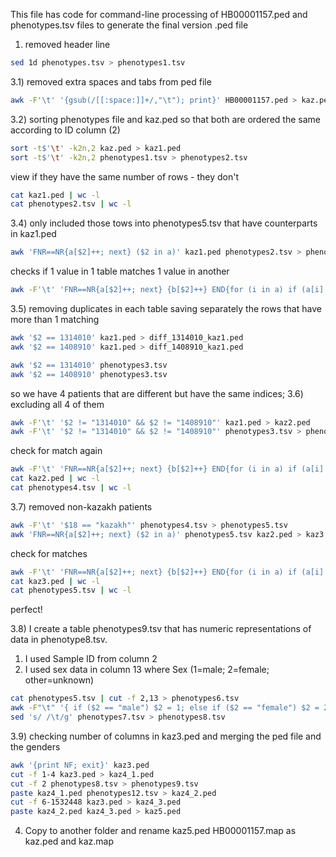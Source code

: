 This file has code for command-line processing of HB00001157.ped and phenotypes.tsv files to generate the final version .ped file

1) removed header line 
```bash
sed 1d phenotypes.tsv > phenotypes1.tsv
```

3.1) removed extra spaces and tabs from ped file
```bash
awk -F'\t' '{gsub(/[[:space:]]+/,"\t"); print}' HB00001157.ped > kaz.ped
```

3.2) sorting phenotypes file and kaz.ped so that both are ordered the same according to ID column (2)
```bash
sort -t$'\t' -k2n,2 kaz.ped > kaz1.ped
sort -t$'\t' -k2n,2 phenotypes1.tsv > phenotypes2.tsv
```

view if they have the same number of rows - they don't
```bash
cat kaz1.ped | wc -l
cat phenotypes2.tsv | wc -l
```

3.4) only included those tows into phenotypes5.tsv that have counterparts in kaz1.ped
```bash
awk 'FNR==NR{a[$2]++; next} ($2 in a)' kaz1.ped phenotypes2.tsv > phenotypes3.tsv
```

checks if 1 value in 1 table matches 1 value in another
```bash
awk -F'\t' 'FNR==NR{a[$2]++; next} {b[$2]++} END{for (i in a) if (a[i]!=1) print "Value", i, "in phenotypes3.tsv does not have exactly one match in kaz1.ped"; for (j in b) if (b[j]!=1) print "Value", j, "in kaz1.ped matches more than one value in phenotypes3.tsv"}' kaz1.ped phenotypes3.tsv
```

3.5) removing duplicates in each table
saving separately the rows that have more than 1 matching
```bash
awk '$2 == 1314010' kaz1.ped > diff_1314010_kaz1.ped
awk '$2 == 1408910' kaz1.ped > diff_1408910_kaz1.ped
```

```bash
awk '$2 == 1314010' phenotypes3.tsv 
awk '$2 == 1408910' phenotypes3.tsv 
```

so we have 4 patients that are different but have the same indices; 
3.6) excluding all 4 of them
```bash
awk -F'\t' '$2 != "1314010" && $2 != "1408910"' kaz1.ped > kaz2.ped
awk -F'\t' '$2 != "1314010" && $2 != "1408910"' phenotypes3.tsv > phenotypes4.tsv
```

check for match again
```bash
awk -F'\t' 'FNR==NR{a[$2]++; next} {b[$2]++} END{for (i in a) if (a[i]!=1) print "Value", i, "in phenotypes4.tsv does not have exactly one match in kaz2.ped"; for (j in b) if (b[j]!=1) print "Value", j, "in kaz2.ped matches more than one value in phenotypes4.tsv"}' kaz2.ped phenotypes4.tsv
cat kaz2.ped | wc -l
cat phenotypes4.tsv | wc -l
```

3.7) removed non-kazakh patients
```bash
awk -F'\t' '$18 == "kazakh"' phenotypes4.tsv > phenotypes5.tsv
awk 'FNR==NR{a[$2]++; next} ($2 in a)' phenotypes5.tsv kaz2.ped > kaz3.ped
```

check for matches
```bash
awk -F'\t' 'FNR==NR{a[$2]++; next} {b[$2]++} END{for (i in a) if (a[i]!=1) print "Value", i, "in phenotypes5.tsv does not have exactly one match in kaz3.ped"; for (j in b) if (b[j]!=1) print "Value", j, "in kaz3.ped matches more than one value in phenotypes5.tsv"}' kaz3.ped phenotypes5.tsv
cat kaz3.ped | wc -l
cat phenotypes5.tsv | wc -l
```
perfect!

3.8) I create a table phenotypes9.tsv that has numeric representations of data in phenotype8.tsv. 
1) I used Sample ID from column 2
2) I  used sex data in column 13 where Sex (1=male; 2=female; other=unknown)
```bash
cat phenotypes5.tsv | cut -f 2,13 > phenotypes6.tsv
awk -F"\t" '{ if ($2 == "male") $2 = 1; else if ($2 == "female") $2 = 2; print $0; }' phenotypes6.tsv > phenotypes7.tsv
sed 's/ /\t/g' phenotypes7.tsv > phenotypes8.tsv
```

3.9) checking number of columns in kaz3.ped and merging the ped file and the genders
```bash
awk '{print NF; exit}' kaz3.ped
cut -f 1-4 kaz3.ped > kaz4_1.ped
cut -f 2 phenotypes8.tsv > phenotypes9.tsv
paste kaz4_1.ped phenotypes12.tsv > kaz4_2.ped
cut -f 6-1532448 kaz3.ped > kaz4_3.ped
paste kaz4_2.ped kaz4_3.ped > kaz5.ped
```

4) Copy to another folder and rename kaz5.ped HB00001157.map as kaz.ped and kaz.map
